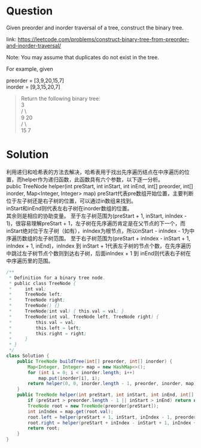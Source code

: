 # Question
Given preorder and inorder traversal of a tree, construct the binary tree.

link: https://leetcode.com/problems/construct-binary-tree-from-preorder-and-inorder-traversal/

Note:
You may assume that duplicates do not exist in the tree.

For example, given

preorder = [3,9,20,15,7]  
inorder = [9,3,15,20,7]  
> Return the following binary tree:  
>     3  
>    / \  
>   9  20  
>   /  \  
>   15   7

# Solution
利用递归和哈希表的方法去解决，哈希表用于找出先序遍历结点在中序遍历的位置，而helper作为递归函数，此函数具有六个参数，以下逐一分析。  
public TreeNode helper(int preStart, int inStart, int inEnd, int[] preorder, int[] inorder, Map<Integer, Integer> map)
preStart代表pre数组开始位置，主要判断位于左子树还是右子树的位置，可以通过in数组来找到。  
inStart和inEnd则代表左右子树在inorder数组的位置。  
其余则是相应的协助变量。
至于左子树范围为(preStart + 1, inStart, inIndex - 1)，很容易理解preStart + 1，左子树在先序遍历肯定是在父节点的下一个，而inStart绝对位于左子树（如有），inIndex为根节点，所以inStart - inIndex - 1为中序遍历数组的左子树范围。
至于右子树范围为(preStart + inIndex - inStart + 1, inIndex + 1, inEnd)，inIndex 到 inStart + 1代表左子树的节点个数，在先序遍历中跳过左子树节点个数则到达右子树，后面inIndex + 1 到 inEnd则代表右子树在中序遍历里的范围。
```java
/**
 * Definition for a binary tree node.
 * public class TreeNode {
 *     int val;
 *     TreeNode left;
 *     TreeNode right;
 *     TreeNode() {}
 *     TreeNode(int val) { this.val = val; }
 *     TreeNode(int val, TreeNode left, TreeNode right) {
 *         this.val = val;
 *         this.left = left;
 *         this.right = right;
 *     }
 * }
 */
class Solution {
    public TreeNode buildTree(int[] preorder, int[] inorder) {
        Map<Integer, Integer> map = new HashMap<>();
        for (int i = 0; i < inorder.length; i++)
            map.put(inorder[i], i);       
        return helper(0, 0, inorder.length - 1, preorder, inorder, map);
    }    
    public TreeNode helper(int preStart, int inStart, int inEnd, int[] preorder, int[] inorder, Map<Integer, Integer> map) {
        if (preStart > preorder.length - 1 || inStart > inEnd) return null;//violate the condition
        TreeNode root = new TreeNode(preorder[preStart]);
        int inIndex = map.get(root.val);
        root.left = helper(preStart + 1, inStart, inIndex - 1, preorder, inorder, map);
        root.right = helper(preStart + inIndex - inStart + 1, inIndex + 1, inEnd, preorder, inorder, map);
        return root;
    }
}
```
